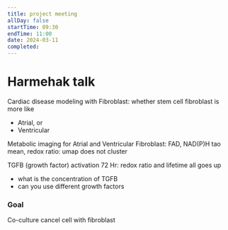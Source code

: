 ```yaml
---
title: project meeting
allDay: false
startTime: 09:30
endTime: 11:00
date: 2024-03-11
completed:
---
```

# Harmehak talk
Cardiac disease modeling with Fibroblast: whether stem cell fibroblast is more like 
- Atrial, or 
- Ventricular 

Metabolic imaging for Atrial and Ventricular Fibroblast: 
FAD, NAD(P)H tao mean, redox ratio: umap does not cluster

TGFB (growth factor) activation 72 Hr: redox ratio and lifetime all goes up 
- what is the concentration of TGFB
- can you use different growth factors

### Goal
Co-culture cancel cell with fibroblast

